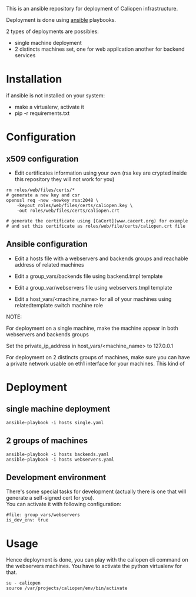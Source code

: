 This is an ansible repository for deployment of Caliopen infrastructure.

Deployment is done using [ansible](www.ansible.com) playbooks.

2 types of deployments are possibles:

- single machine deployment
- 2 distincts machines set, one for web application another for backend services



# Installation

if ansible is not installed on your system:
- make a virtualenv, activate it
- pip -r requirements.txt

# Configuration

## x509 configuration

- Edit certificates information using your own (rsa key are
crypted inside this repository they will not work for you)

```
rm roles/web/files/certs/*
# generate a new key and csr
openssl req -new -newkey rsa:2048 \
    -keyout roles/web/files/certs/caliopen.key \
    -out roles/web/files/certs/caliopen.crt

# generate the certificate using [CaCert](www.cacert.org) for example
# and set this certificate as roles/web/file/certs/caliopen.crt file
```

## Ansible configuration
- Edit a hosts file with a webservers and backends groups and
  reachable address of related machines

- Edit a group_vars/backends file using backend.tmpl template
- Edit a group_var/webservers file using webservers.tmpl template
- Edit a host_vars/<machine_name> for all of your machines using relatedtemplate
  switch machine role

NOTE:

For deployment on a single machine, make the machine appear in
both webservers and backends groups

Set the private_ip_address in host_vars/<machine_name> to 127.0.0.1

For deployment on 2 distincts groups of machines, make sure you can have
a private network usable on eth1 interface for your machines. This kind of

# Deployment

## single machine deployment

```
ansible-playbook -i hosts single.yaml
```

## 2 groups of machines

```
ansible-playbook -i hosts backends.yaml
ansible-playbook -i hosts webservers.yaml
```

## Development environment

There's some special tasks for development (actually there is one that will generate a self-signed cert for you).  
You can activate it with following configuration:

```
#file: group_vars/webservers
is_dev_env: true
```

# Usage

Hence deployment is done, you can play with the caliopen cli command
on the webservers machines. You have to activate the python virtualenv
for that.

```
su - caliopen
source /var/projects/caliopen/env/bin/activate
```
